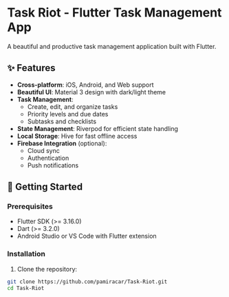 # Task Riot - Flutter Task Management App

A beautiful and productive task management application built with Flutter.

## ✨ Features

- **Cross-platform**: iOS, Android, and Web support
- **Beautiful UI**: Material 3 design with dark/light theme
- **Task Management**:
  - Create, edit, and organize tasks
  - Priority levels and due dates
  - Subtasks and checklists
- **State Management**: Riverpod for efficient state handling
- **Local Storage**: Hive for fast offline access
- **Firebase Integration** (optional):
  - Cloud sync
  - Authentication
  - Push notifications

## 🚀 Getting Started

### Prerequisites

- Flutter SDK (>= 3.16.0)
- Dart (>= 3.2.0)
- Android Studio or VS Code with Flutter extension

### Installation

1. Clone the repository:
```bash
git clone https://github.com/pamiracar/Task-Riot.git
cd Task-Riot
